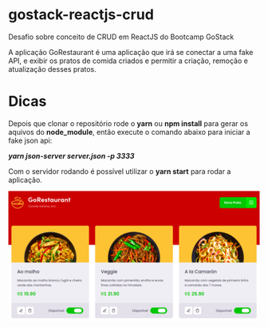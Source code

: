 # gostack-reactjs-crud
Desafio sobre conceito de CRUD em ReactJS do Bootcamp GoStack

A aplicação GoRestaurant é uma aplicação que irá se conectar a uma fake API, e exibir os pratos de comida criados e permitir a criação, remoção e atualização desses pratos.

# Dicas
Depois que clonar o repositório rode o **yarn** ou **npm install** para gerar os aquivos do **node_module**, então execute o comando abaixo para iniciar a fake json api:

***yarn json-server server.json -p 3333***

Com o servidor rodando é possível utilizar o **yarn start** para rodar a aplicação.

![Alt text](/public/assets/Screenshot.png?raw=true "Screenshot")
